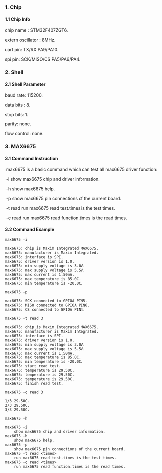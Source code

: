 ### 1. Chip

#### 1.1 Chip Info

chip name : STM32F407ZGT6.

extern oscillator : 8MHz.

uart pin: TX/RX PA9/PA10.

spi pin: SCK/MISO/CS  PA5/PA6/PA4.

### 2. Shell

#### 2.1 Shell Parameter

baud rate: 115200.

data bits : 8.

stop bits: 1.

parity: none.

flow control: none.

### 3. MAX6675

#### 3.1 Command Instruction

​           max6675 is a basic command which can test all max6675 driver function:

​           -i        show max6675 chip and driver information.

​           -h       show max6675 help.

​           -p       show max6675 pin connections of the current board.

​           -t  read <times>        run max6675 read test.times is the test times. 

​           -c read <times>        run max6675 read function.times is the read times. 

#### 3.2 Command Example

```shell
max6675 -i

max6675: chip is Maxim Integrated MAX6675.
max6675: manufacturer is Maxim Integrated.
max6675: interface is SPI.
max6675: driver version is 1.0.
max6675: min supply voltage is 3.0V.
max6675: max supply voltage is 5.5V.
max6675: max current is 1.50mA.
max6675: max temperature is 85.0C.
max6675: min temperature is -20.0C.
```

```shell
max6675 -p

max6675: SCK connected to GPIOA PIN5.
max6675: MISO connected to GPIOA PIN6.
max6675: CS connected to GPIOA PIN4.
```

```shell
max6675 -t read 3

max6675: chip is Maxim Integrated MAX6675.
max6675: manufacturer is Maxim Integrated.
max6675: interface is SPI.
max6675: driver version is 1.0.
max6675: min supply voltage is 3.0V.
max6675: max supply voltage is 5.5V.
max6675: max current is 1.50mA.
max6675: max temperature is 85.0C.
max6675: min temperature is -20.0C.
max6675: start read test.
max6675: temperature is 29.50C.
max6675: temperature is 29.50C.
max6675: temperature is 29.50C.
max6675: finish read test.
```

```shell
max6675 -c read 3

1/3 29.50C.
2/3 29.50C.
3/3 29.50C.
```

```shell
max6675 -h

max6675 -i
	show max6675 chip and driver information.
max6675 -h
	show max6675 help.
max6675 -p
	show max6675 pin connections of the current board.
max6675 -t read <times>
	run max6675 read test.times is the test times.
max6675 -c read <times>
	run max6675 read function.times is the read times.
```


